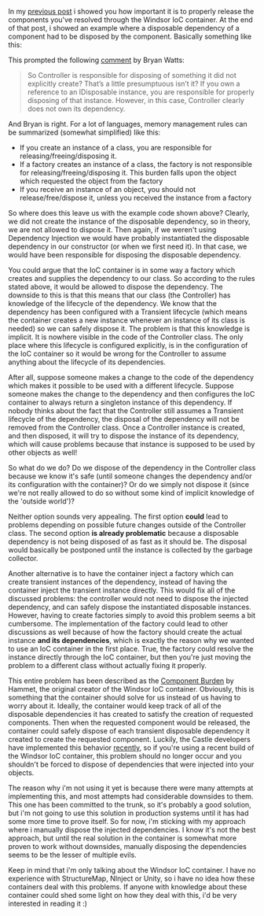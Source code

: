 In my <a href="http://davybrion.com/blog/2008/12/the-importance-of-releasing-your-components-through-windsor/">previous post</a> i showed you how important it is to properly release the components you've resolved through the Windsor IoC container.  At the end of that post, i showed an example where a disposable dependency of a component had to be disposed by the component.  Basically something like this:

<script src="https://gist.github.com/3684104.js?file=s1.cs"></script>

This prompted the following <a href="http://elegantcode.com/2008/12/13/the-importance-of-releasing-your-components-through-windsor/#comment-39632">comment</a> by Bryan Watts:

> So Controller is responsible for disposing of something it did not explicitly create? That’s a little presumptuous isn’t it? If you own a reference to an IDisposable instance, you are responsible for properly disposing of that instance. However, in this case, Controller clearly does not own its dependency.

And Bryan is right.  For a lot of languages, memory management rules can be summarized (somewhat simplified) like this:

- If you create an instance of a class, you are responsible for releasing/freeing/disposing it.
- If a factory creates an instance of a class, the factory is not responsible for releasing/freeing/disposing it.  This burden falls upon the object which requested the object from the factory
- If you receive an instance of an object, you should not release/free/dispose it, unless you received the instance from a factory

So where does this leave us with the example code shown above?  Clearly, we did not create the instance of the disposable dependency, so in theory, we are not allowed to dispose it.  Then again, if we weren't using Dependency Injection we would have probably instantiated the disposable dependency in our constructor (or when we first need it).  In that case, we would have been responsible for disposing the disposable dependency.  

You could argue that the IoC container is in some way a factory which creates and supplies the dependency to our class.  So according to the rules stated above, it would be allowed to dispose the dependency.   The downside to this is that this means that our class (the Controller) has knowledge of the lifecycle of the dependency.  We know that the dependency has been configured with a Transient lifecycle (which means the container creates a new instance whenever an instance of its class is needed) so we can safely dispose it.  The problem is that this knowledge is implicit.  It is nowhere visible in the code of the Controller class.  The only place where this lifecycle is configured explicitly, is in the configuration of the IoC container so it would be wrong for the Controller to assume anything about the lifecycle of its dependencies.  

After all, suppose someone makes a change to the code of the dependency which makes it possible to be used with a different lifecycle.  Suppose someone makes the change to the dependency and then configures the IoC container to always return a singleton instance of this dependency.  If nobody thinks about the fact that the Controller still assumes a Transient lifecycle of the dependency, the disposal of the dependency will not be removed from the Controller class.  Once a Controller instance is created, and then disposed, it will try to dispose the instance of its dependency, which will cause problems because that instance is supposed to be used by other objects as well!

So what do we do? Do we dispose of the dependency in the Controller class because we know it's safe (until someone changes the dependency and/or its configuration with the container)?  Or do we simply not dispose it (since we're not really allowed to do so without some kind of implicit knowledge of the 'outside world')?

Neither option sounds very appealing.  The first option <strong>could</strong> lead to problems depending on possible future changes outside of the Controller class.  The second option <strong>is already problematic</strong> because a disposable dependency is not being disposed of as fast as it should be.  The disposal would basically be postponed until the instance is collected by the garbage collector.

Another alternative is to have the container inject a factory which can create transient instances of the dependency, instead of having the container inject the transient instance directly.  This would fix all of the discussed problems: the controller would not need to dispose the injected dependency, and can safely dispose the instantiated disposable instances.  However, having to create factories simply to avoid this problem seems a bit cumbersome.  The implementation of the factory could lead to other discussions as well because of how the factory should create the actual instance <strong>and its dependencies</strong>, which is exactly the reason why we wanted to use an IoC container in the first place.  True, the factory could resolve the instance directly through the IoC container, but then you're just moving the problem to a different class without actually fixing it properly.

This entire problem has been described as the <a href="http://hammett.castleproject.org/?p=252">Component Burden</a> by Hammet, the original creator of the Windsor IoC container.  Obviously, this is something that the container should solve for us instead of us having to worry about it.  Ideally, the container would keep track of all of the disposable dependencies it has created to satisfy the creation of requested components.  Then when the requested component would be released, the container could safely dispose of each transient disposable dependency it created to create the requested component.  Luckily, the Castle developers have implemented this behavior <a href="http://www.nabble.com/Component-burden-impl-committed-td19848831.html">recently</a>, so if you're using a recent build of the Windsor IoC container,  this problem should no longer occur and you shouldn't be forced to dispose of dependencies that were injected into your objects. 

The reason why i'm not using it yet is because there were many attempts at implementing this, and most attempts had considerable downsides to them.  This one has been committed to the trunk, so it's probably a good solution, but i'm not going to use this solution in production systems until it has had some more time to prove itself.  So for now, i'm sticking with my approach where i manually dispose the injected dependencies.  I know it's not the best approach, but until the real solution in the container is somewhat more proven to work without downsides, manually disposing the dependencies seems to be the lesser of multiple evils.

Keep in mind that i'm only talking about the Windsor IoC container.  I have no experience with StructureMap, NInject or Unity, so i have no idea how these containers deal with this problems.  If anyone with knowledge about these container could shed some light on how they deal with this, i'd be very interested in reading it :)
